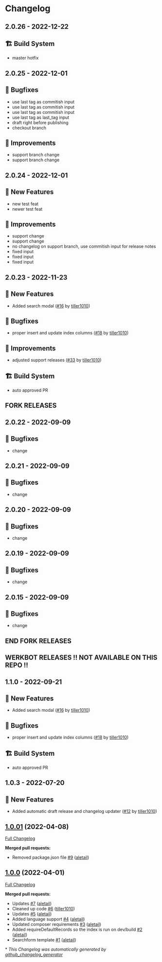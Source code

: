 # Changelog

## 2.0.26 - 2022-12-22
## 🏗️ Build System
- master hotfix



## 2.0.25 - 2022-12-01
## 🐛 Bugfixes
- use last tag as commitish input
- use last tag as commitish input
- use last tag as commitish input
- use last tag as last_tag input
- draft right before publishing
- checkout branch

## 🔨 Improvements
- support branch change
- support branch change



## 2.0.24 - 2022-12-01
## 🎉 New Features
- new test feat
- newer test feat

## 🔨 Improvements
- support change
- support change
- no changelog on support branch, use commitish input for release notes
- fixed input
- fixed input
- fixed input



## 2.0.23 - 2022-11-23
## 🎉 New Features
- Added search modal ([#16](https://github.com/tiller1010/silverstripe-module-search/pull/16) by [tiller1010](https://github.com/tiller1010))

## 🐛 Bugfixes
- proper insert and update index columns ([#18](https://github.com/tiller1010/silverstripe-module-search/pull/18) by [tiller1010](https://github.com/tiller1010))

## 🔨 Improvements
- adjusted support releases ([#33](https://github.com/tiller1010/silverstripe-module-search/pull/33) by [tiller1010](https://github.com/tiller1010))

## 🏗️ Build System
- auto approved PR



## FORK RELEASES

## 2.0.22 - 2022-09-09
## 🐛 Bugfixes
- change



## 2.0.21 - 2022-09-09
## 🐛 Bugfixes
- change



## 2.0.20 - 2022-09-09
## 🐛 Bugfixes
- change



## 2.0.19 - 2022-09-09
## 🐛 Bugfixes
- change



## 2.0.15 - 2022-09-09
## 🐛 Bugfixes
- change

## END FORK RELEASES


## WERKBOT RELEASES !! NOT AVAILABLE ON THIS REPO !!
## 1.1.0 - 2022-09-21
## 🎉 New Features
- Added search modal ([#16](https://github.com/werkbot/silverstripe-module-search/pull/16) by [tiller1010](https://github.com/tiller1010))

## 🐛 Bugfixes
- proper insert and update index columns ([#18](https://github.com/werkbot/silverstripe-module-search/pull/18) by [tiller1010](https://github.com/tiller1010))

## 🏗️ Build System
- auto approved PR


## 1.0.3 - 2022-07-20
## 🎉 New Features
- Added automatic draft release and changelog updater ([#12](https://github.com/werkbot/silverstripe-module-search/pull/12) by [tiller1010](https://github.com/tiller1010))



## [1.0.01](https://github.com/werkbot/silverstripe-module-search/tree/1.0.01) (2022-04-08)

[Full Changelog](https://github.com/werkbot/silverstripe-module-search/compare/1.0.0...1.0.01)

**Merged pull requests:**

- Removed package.json file [\#9](https://github.com/werkbot/silverstripe-module-search/pull/9) ([aletail](https://github.com/aletail))

## [1.0.0](https://github.com/werkbot/silverstripe-module-search/tree/1.0.0) (2022-04-01)

[Full Changelog](https://github.com/werkbot/silverstripe-module-search/compare/6fcb2a100e3f984555972156dc6909b102f437e8...1.0.0)

**Merged pull requests:**

- Updates [\#7](https://github.com/werkbot/silverstripe-module-search/pull/7) ([aletail](https://github.com/aletail))
- Cleaned up code [\#6](https://github.com/werkbot/silverstripe-module-search/pull/6) ([tiller1010](https://github.com/tiller1010))
- Updates [\#5](https://github.com/werkbot/silverstripe-module-search/pull/5) ([aletail](https://github.com/aletail))
- Added language support [\#4](https://github.com/werkbot/silverstripe-module-search/pull/4) ([aletail](https://github.com/aletail))
- Updated composer requirements [\#3](https://github.com/werkbot/silverstripe-module-search/pull/3) ([aletail](https://github.com/aletail))
- Added requireDefaultRecords so the index is run on dev/build [\#2](https://github.com/werkbot/silverstripe-module-search/pull/2) ([aletail](https://github.com/aletail))
- Searchform template [\#1](https://github.com/werkbot/silverstripe-module-search/pull/1) ([aletail](https://github.com/aletail))



\* *This Changelog was automatically generated by [github_changelog_generator](https://github.com/github-changelog-generator/github-changelog-generator)*
